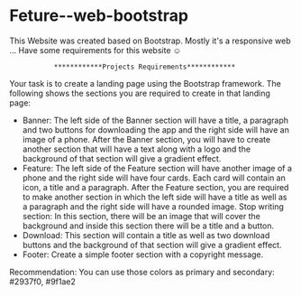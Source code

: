 # Feture--web-bootstrap

This Website was created based on Bootstrap. Mostly it's a responsive web ... Have some requirements for this website ☺

               ************Projects Requirements************

Your task is to create a landing page using the Bootstrap framework. The following shows the sections you are required to create in that landing page:

* Banner: The left side of the Banner section will have a title, a paragraph and two buttons for downloading the app and the right side will have an image of a phone.
After the Banner section, you will have to create another section that will have a text along with a logo and the background of that section will give a gradient effect.
* Feature: The left side of the Feature section will have another image of a phone and the right side will have four cards. Each card will contain an icon, a title and a paragraph.
After the Feature section, you are required to make another section in which the left side will have a title as well as a paragraph and the right side will have a rounded image.
Stop writing section: In this section, there will be an image that will cover the background and inside this section there will be a title and a button.
* Download: This section will contain a title as well as two download buttons and the background of that section will give a gradient effect.
* Footer: Create a simple footer section with a copyright message.

Recommendation:
You can use those colors as primary and secondary: #2937f0, #9f1ae2

